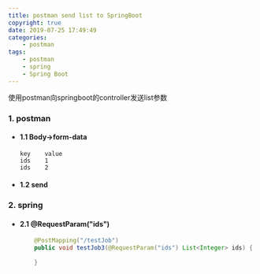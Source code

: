 ```yaml
---
title: postman send list to SpringBoot
copyright: true
date: 2019-07-25 17:49:49
categories:
    - postman
tags:
    - postman
    - spring
    - Spring Boot
---
```

使用postman向springboot的controller发送list参数

<!-- more -->

### **1. postman**

+ #### 1.1 Body->form-data
    ```
    key    value
    ids    1
    ids    2
    ```
+ #### 1.2 send

### **2. spring**

+ #### 2.1 @RequestParam("ids")
    ```java
        @PostMapping("/testJob")
        public void testJob3(@RequestParam("ids") List<Integer> ids) {
            
        }
    ```